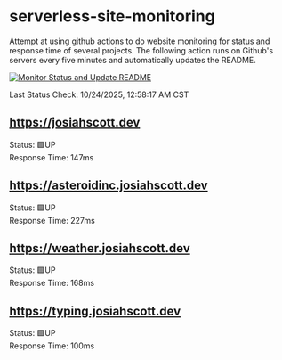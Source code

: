 # serverless-site-monitoring
Attempt at using github actions to do website monitoring for status and response time of several projects. The following action runs on Github's servers every five minutes and automatically updates the README.  

[![Monitor Status and Update README](https://github.com/JosiahSco/serverless-site-monitoring/actions/workflows/monitor.yaml/badge.svg)](https://github.com/JosiahSco/serverless-site-monitoring/actions/workflows/monitor.yaml)

Last Status Check: 10/24/2025, 12:58:17 AM CST

## https://josiahscott.dev
Status: 🟩UP  
Response Time: 147ms

## https://asteroidinc.josiahscott.dev
Status: 🟩UP  
Response Time: 227ms

## https://weather.josiahscott.dev
Status: 🟩UP  
Response Time: 168ms

## https://typing.josiahscott.dev
Status: 🟩UP  
Response Time: 100ms

